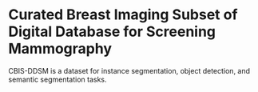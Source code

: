 # Curated Breast Imaging Subset of Digital Database for Screening Mammography

CBIS-DDSM is a dataset for instance segmentation, object detection, and semantic segmentation tasks.